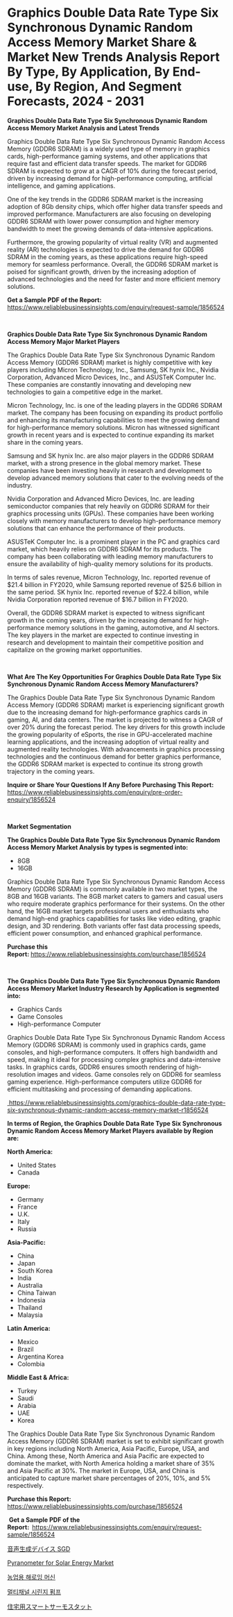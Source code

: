 <p><h1>Graphics Double Data Rate Type Six Synchronous Dynamic Random Access Memory Market Share & Market New Trends Analysis Report By Type, By Application, By End-use, By Region, And Segment Forecasts, 2024 - 2031</h1></p><p><strong>Graphics Double Data Rate Type Six Synchronous Dynamic Random Access Memory Market Analysis and Latest Trends</strong></p>
<p><p>Graphics Double Data Rate Type Six Synchronous Dynamic Random Access Memory (GDDR6 SDRAM) is a widely used type of memory in graphics cards, high-performance gaming systems, and other applications that require fast and efficient data transfer speeds. The market for GDDR6 SDRAM is expected to grow at a CAGR of 10% during the forecast period, driven by increasing demand for high-performance computing, artificial intelligence, and gaming applications.</p><p>One of the key trends in the GDDR6 SDRAM market is the increasing adoption of 8Gb density chips, which offer higher data transfer speeds and improved performance. Manufacturers are also focusing on developing GDDR6 SDRAM with lower power consumption and higher memory bandwidth to meet the growing demands of data-intensive applications.</p><p>Furthermore, the growing popularity of virtual reality (VR) and augmented reality (AR) technologies is expected to drive the demand for GDDR6 SDRAM in the coming years, as these applications require high-speed memory for seamless performance. Overall, the GDDR6 SDRAM market is poised for significant growth, driven by the increasing adoption of advanced technologies and the need for faster and more efficient memory solutions.</p></p>
<p><strong>Get a Sample PDF of the Report:&nbsp;</strong> <a href="https://www.reliablebusinessinsights.com/enquiry/request-sample/1856524">https://www.reliablebusinessinsights.com/enquiry/request-sample/1856524</a></p>
<p>&nbsp;</p>
<p><strong>Graphics Double Data Rate Type Six Synchronous Dynamic Random Access Memory Major Market Players</strong></p>
<p><p>The Graphics Double Data Rate Type Six Synchronous Dynamic Random Access Memory (GDDR6 SDRAM) market is highly competitive with key players including Micron Technology, Inc., Samsung, SK hynix Inc., Nvidia Corporation, Advanced Micro Devices, Inc., and ASUSTeK Computer Inc. These companies are constantly innovating and developing new technologies to gain a competitive edge in the market.</p><p>Micron Technology, Inc. is one of the leading players in the GDDR6 SDRAM market. The company has been focusing on expanding its product portfolio and enhancing its manufacturing capabilities to meet the growing demand for high-performance memory solutions. Micron has witnessed significant growth in recent years and is expected to continue expanding its market share in the coming years.</p><p>Samsung and SK hynix Inc. are also major players in the GDDR6 SDRAM market, with a strong presence in the global memory market. These companies have been investing heavily in research and development to develop advanced memory solutions that cater to the evolving needs of the industry.</p><p>Nvidia Corporation and Advanced Micro Devices, Inc. are leading semiconductor companies that rely heavily on GDDR6 SDRAM for their graphics processing units (GPUs). These companies have been working closely with memory manufacturers to develop high-performance memory solutions that can enhance the performance of their products.</p><p>ASUSTeK Computer Inc. is a prominent player in the PC and graphics card market, which heavily relies on GDDR6 SDRAM for its products. The company has been collaborating with leading memory manufacturers to ensure the availability of high-quality memory solutions for its products.</p><p>In terms of sales revenue, Micron Technology, Inc. reported revenue of $21.4 billion in FY2020, while Samsung reported revenue of $25.6 billion in the same period. SK hynix Inc. reported revenue of $22.4 billion, while Nvidia Corporation reported revenue of $16.7 billion in FY2020.</p><p>Overall, the GDDR6 SDRAM market is expected to witness significant growth in the coming years, driven by the increasing demand for high-performance memory solutions in the gaming, automotive, and AI sectors. The key players in the market are expected to continue investing in research and development to maintain their competitive position and capitalize on the growing market opportunities.</p></p>
<p>&nbsp;</p>
<p><strong>What Are The Key Opportunities For Graphics Double Data Rate Type Six Synchronous Dynamic Random Access Memory Manufacturers?</strong></p>
<p><p>The Graphics Double Data Rate Type Six Synchronous Dynamic Random Access Memory (GDDR6 SDRAM) market is experiencing significant growth due to the increasing demand for high-performance graphics cards in gaming, AI, and data centers. The market is projected to witness a CAGR of over 20% during the forecast period. The key drivers for this growth include the growing popularity of eSports, the rise in GPU-accelerated machine learning applications, and the increasing adoption of virtual reality and augmented reality technologies. With advancements in graphics processing technologies and the continuous demand for better graphics performance, the GDDR6 SDRAM market is expected to continue its strong growth trajectory in the coming years.</p></p>
<p><strong>Inquire or Share Your Questions If Any Before Purchasing This Report:</strong> <a href="https://www.reliablebusinessinsights.com/enquiry/pre-order-enquiry/1856524">https://www.reliablebusinessinsights.com/enquiry/pre-order-enquiry/1856524</a></p>
<p>&nbsp;</p>
<p><strong>Market Segmentation</strong></p>
<p><strong>The Graphics Double Data Rate Type Six Synchronous Dynamic Random Access Memory Market Analysis by types is segmented into:</strong></p>
<p><ul><li>8GB</li><li>16GB</li></ul></p>
<p><p>Graphics Double Data Rate Type Six Synchronous Dynamic Random Access Memory (GDDR6 SDRAM) is commonly available in two market types, the 8GB and 16GB variants. The 8GB market caters to gamers and casual users who require moderate graphics performance for their systems. On the other hand, the 16GB market targets professional users and enthusiasts who demand high-end graphics capabilities for tasks like video editing, graphic design, and 3D rendering. Both variants offer fast data processing speeds, efficient power consumption, and enhanced graphical performance.</p></p>
<p><strong>Purchase this Report:&nbsp;</strong><a href="https://www.reliablebusinessinsights.com/purchase/1856524">https://www.reliablebusinessinsights.com/purchase/1856524</a></p>
<p>&nbsp;</p>
<p><strong>The Graphics Double Data Rate Type Six Synchronous Dynamic Random Access Memory Market Industry Research by Application is segmented into:</strong></p>
<p><ul><li>Graphics Cards</li><li>Game Consoles</li><li>High-performance Computer</li></ul></p>
<p><p>Graphics Double Data Rate Type Six Synchronous Dynamic Random Access Memory (GDDR6 SDRAM) is commonly used in graphics cards, game consoles, and high-performance computers. It offers high bandwidth and speed, making it ideal for processing complex graphics and data-intensive tasks. In graphics cards, GDDR6 ensures smooth rendering of high-resolution images and videos. Game consoles rely on GDDR6 for seamless gaming experience. High-performance computers utilize GDDR6 for efficient multitasking and processing of demanding applications.</p></p>
<p><a href="https://www.reliablebusinessinsights.com/graphics-double-data-rate-type-six-synchronous-dynamic-random-access-memory-market-r1856524">&nbsp;https://www.reliablebusinessinsights.com/graphics-double-data-rate-type-six-synchronous-dynamic-random-access-memory-market-r1856524</a></p>
<p><strong>In terms of Region, the Graphics Double Data Rate Type Six Synchronous Dynamic Random Access Memory Market Players available by Region are:</strong></p>
<p>
    <p> <strong> North America: </strong>
        <ul>
            <li>United States</li>
            <li>Canada</li>
        </ul>
        </p> 
    <p> <strong> Europe: </strong>
        <ul>
            <li>Germany</li>
            <li>France</li>
            <li>U.K.</li>
            <li>Italy</li>
            <li>Russia</li>
        </ul>
        </p> 
    <p> <strong> Asia-Pacific: </strong>
        <ul>
            <li>China</li>
            <li>Japan</li>
            <li>South Korea</li>
            <li>India</li>
            <li>Australia</li>
            <li>China Taiwan</li>
            <li>Indonesia</li>
            <li>Thailand</li>
            <li>Malaysia</li>
        </ul>
        </p> 
    <p> <strong> Latin America: </strong>
        <ul>
            <li>Mexico</li>
            <li>Brazil</li>
            <li>Argentina Korea</li>
            <li>Colombia</li>
        </ul>
        </p> 
    <p> <strong> Middle East & Africa: </strong>
        <ul>
            <li>Turkey</li>
            <li>Saudi</li>
            <li>Arabia</li>
            <li>UAE</li>
            <li>Korea</li>
        </ul>
    </p>
    </p>
<p><p>The Graphics Double Data Rate Type Six Synchronous Dynamic Random Access Memory (GDDR6 SDRAM) market is set to exhibit significant growth in key regions including North America, Asia Pacific, Europe, USA, and China. Among these, North America and Asia Pacific are expected to dominate the market, with North America holding a market share of 35% and Asia Pacific at 30%. The market in Europe, USA, and China is anticipated to capture market share percentages of 20%, 10%, and 5% respectively.</p></p>
<p><strong>Purchase this Report: </strong><a href="https://www.reliablebusinessinsights.com/purchase/1856524">https://www.reliablebusinessinsights.com/purchase/1856524</a></p>
<p>&nbsp;<strong>Get a Sample PDF of the Report:&nbsp;&nbsp;</strong><a href="https://www.reliablebusinessinsights.com/enquiry/request-sample/1856524">https://www.reliablebusinessinsights.com/enquiry/request-sample/1856524</a></p>
<p><strong></strong></p>
<p><p><a href="https://github.com/jkjreqjscoxx7/Market-Research-Report-List-2/blob/main/7289338124322.md">音声生成デバイス SGD</a></p><p><a href="https://github.com/FassouRP/Market-Research-Report-List-4/blob/main/pyranometer-for-solar-energy-market.md">Pyranometer for Solar Energy Market</a></p><p><a href="https://medium.com/@delaneywill28/%EB%86%8D%EC%97%85%ED%8C%8C%EC%A2%85%EA%B8%B0-%EC%8B%9C%EC%9E%A5-%EC%A0%84%EB%A7%9D-%EC%82%B0%EC%97%85-%EA%B0%9C%EC%9A%94-%EB%B0%8F-%EC%98%88%EC%B8%A1-2024%EB%85%84%EB%B6%80%ED%84%B0-2031%EB%85%84%EA%B9%8C%EC%A7%80-1d18d65fd0d2">농업용 해로잉 머신</a></p><p><a href="https://medium.com/@juddmetz/%EB%8B%A4%EC%B1%84%EB%84%90-%EC%A3%BC%EC%82%AC-%ED%8E%8C%ED%94%84-%EC%8B%9C%EC%9E%A5-%EB%B6%84%EC%84%9D-%EB%85%84%ED%8F%89%EA%B7%A0%EC%84%B1%EC%9E%A5%EC%9C%A8-cagr-%EC%8B%9C%EC%9E%A5%EC%84%B8%EB%B6%84-%EB%B0%8F-%EA%B8%80%EB%A1%9C%EB%B2%8C-%EC%82%B0%EC%97%85-%EA%B0%9C%EC%9A%94-f814d63170f1">멀티채널 시린지 펌프</a></p><p><a href="https://github.com/hilmi-2a/Market-Research-Report-List-2/blob/main/6895458124323.md">住宅用スマートサーモスタット</a></p></p>